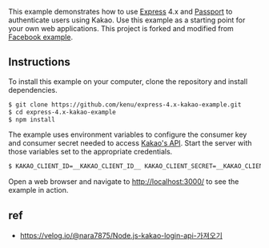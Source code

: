 This example demonstrates how to use [Express](http://expressjs.com/) 4.x and
[Passport](http://passportjs.org/) to authenticate users using Kakao.  Use
this example as a starting point for your own web applications.
This project is forked and modified from
[Facebook example](https://github.com/passport/express-4.x-facebook-example).

## Instructions

To install this example on your computer, clone the repository and install
dependencies.

```bash
$ git clone https://github.com/kenu/express-4.x-kakao-example.git
$ cd express-4.x-kakao-example
$ npm install
```

The example uses environment variables to configure the consumer key and
consumer secret needed to access [Kakao's API](https://developers.kakao.com/console/app).
Start the server with those variables set to the appropriate credentials.

```bash
$ KAKAO_CLIENT_ID=__KAKAO_CLIENT_ID__ KAKAO_CLIENT_SECRET=__KAKAO_CLIENT_SECRET__ node server.js
```

Open a web browser and navigate to [http://localhost:3000/](http://localhost:3000/)
to see the example in action.

## ref
* https://velog.io/@nara7875/Node.js-kakao-login-api-가져오기
